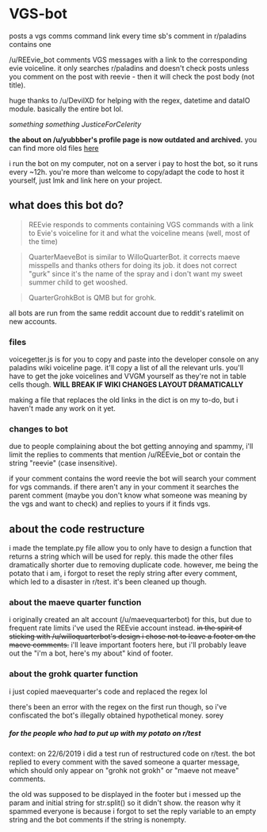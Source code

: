 # VGS-bot
posts a vgs comms command link every time sb's comment in r/paladins contains one

/u/REEvie_bot comments VGS messages with a link to the corresponding evie voiceline. it only searches r/paladins and doesn't check posts unless you comment on the post with reevie - then it will check the post body (not title).

huge thanks to /u/DevilXD for helping with the regex, datetime and dataIO module. basically the entire bot lol.

*something something JusticeForCelerity*

**the about on /u/yubbber's profile page is now outdated and archived.**
you can find more old files [here](https://repl.it/@yubber1337/REEVIE)

i run the bot on my computer, not on a server i pay to host the bot, so it runs every ~12h.
you're more than welcome to copy/adapt the code to host it yourself, just lmk and link here on your project.

## what does this bot do?
> REEvie responds to comments containing VGS commands with a link to Evie's voiceline for it and what the voiceline means (well, most of the time)

> QuarterMaeveBot is similar to WilloQuarterBot. it corrects maeve misspells and thanks others for doing its job. it does not correct "gurk" since it's the name of the spray and i don't want my sweet summer child to get wooshed.

> QuarterGrohkBot is QMB but for grohk.

all bots are run from the same reddit account due to reddit's ratelimit on new accounts.

### files
voicegetter.js is for you to copy and paste into the developer console on any paladins wiki voiceline page. it'll copy a list of all the relevant urls. you'll have to get the joke voicelines and VVGM yourself as they're not in table cells though. **WILL BREAK IF WIKI CHANGES LAYOUT DRAMATICALLY**

making a file that replaces the old links in the dict is on my to-do, but i haven't made any work on it yet.

### changes to bot

due to people complaining about the bot getting annoying and spammy, i'll limit the replies to comments that mention /u/REEvie_bot or contain the string "reevie" (case insensitive).

if your comment contains the word reevie the bot will search your comment for vgs commands. if there aren't any in your comment it searches the parent comment (maybe you don't know what someone was meaning by the vgs and want to check) and replies to yours if it finds vgs.

## about the code restructure

i made the template.py file allow you to only have to design a function that returns a string which will be used for reply. this made the other files dramatically shorter due to removing duplicate code. however, me being the potato that i am, i forgot to reset the reply string after every comment, which led to a disaster in r/test. it's been cleaned up though.

### about the maeve quarter function
i originally created an alt account (/u/maevequarterbot) for this, but due to frequent rate limits i've used the REEvie account instead. ~~in the spirit of sticking with /u/willoquarterbot's design i chose not to leave a footer on the maeve comments.~~ i'll leave important footers here, but i'll probably leave out the "i'm a bot, here's my about" kind of footer.

### about the grohk quarter function
i just copied maevequarter's code and replaced the regex lol

there's been an error with the regex on the first run though, so i've confiscated the bot's illegally obtained hypothetical money. sorey

##### for the people who had to put up with my potato on r/test
context: on 22/6/2019 i did a test run of restructured code on r/test. the bot replied to every comment with the saved someone a quarter message, which should only appear on "grohk not grokh" or "maeve not meave" comments.

the old was supposed to be displayed in the footer but i messed up the param and initial string for str.split() so it didn't show. the reason why it spammed everyone is because i forgot to set the reply variable to an empty string and the bot comments if the string is nonempty.
